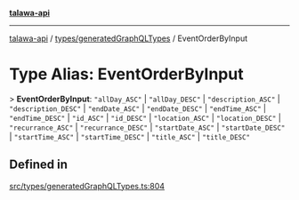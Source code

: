 [**talawa-api**](../../../README.md)

***

[talawa-api](../../../modules.md) / [types/generatedGraphQLTypes](../README.md) / EventOrderByInput

# Type Alias: EventOrderByInput

\> **EventOrderByInput**: `"allDay_ASC"` \| `"allDay_DESC"` \| `"description_ASC"` \| `"description_DESC"` \| `"endDate_ASC"` \| `"endDate_DESC"` \| `"endTime_ASC"` \| `"endTime_DESC"` \| `"id_ASC"` \| `"id_DESC"` \| `"location_ASC"` \| `"location_DESC"` \| `"recurrance_ASC"` \| `"recurrance_DESC"` \| `"startDate_ASC"` \| `"startDate_DESC"` \| `"startTime_ASC"` \| `"startTime_DESC"` \| `"title_ASC"` \| `"title_DESC"`

## Defined in

[src/types/generatedGraphQLTypes.ts:804](https://github.com/PalisadoesFoundation/talawa-api/blob/832d310bae30bd8cb45fb1b44f62dd776dccc52f/src/types/generatedGraphQLTypes.ts#L804)

